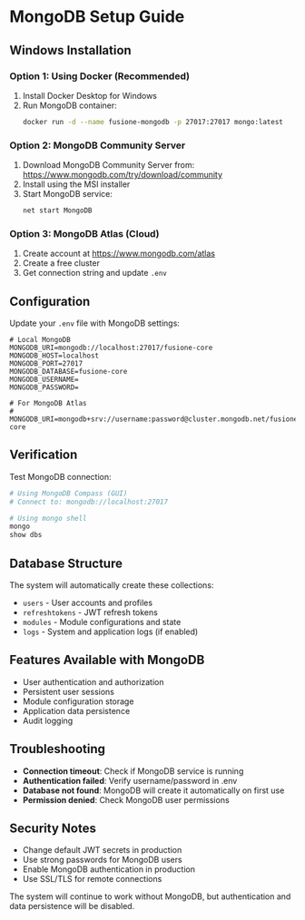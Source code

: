 # MongoDB Setup Guide

## Windows Installation

### Option 1: Using Docker (Recommended)

1. Install Docker Desktop for Windows
2. Run MongoDB container:
   ```bash
   docker run -d --name fusione-mongodb -p 27017:27017 mongo:latest
   ```

### Option 2: MongoDB Community Server

1. Download MongoDB Community Server from: https://www.mongodb.com/try/download/community
2. Install using the MSI installer
3. Start MongoDB service:
   ```bash
   net start MongoDB
   ```

### Option 3: MongoDB Atlas (Cloud)

1. Create account at https://www.mongodb.com/atlas
2. Create a free cluster
3. Get connection string and update `.env`

## Configuration

Update your `.env` file with MongoDB settings:

```env
# Local MongoDB
MONGODB_URI=mongodb://localhost:27017/fusione-core
MONGODB_HOST=localhost
MONGODB_PORT=27017
MONGODB_DATABASE=fusione-core
MONGODB_USERNAME=
MONGODB_PASSWORD=

# For MongoDB Atlas
# MONGODB_URI=mongodb+srv://username:password@cluster.mongodb.net/fusione-core
```

## Verification

Test MongoDB connection:
```bash
# Using MongoDB Compass (GUI)
# Connect to: mongodb://localhost:27017

# Using mongo shell
mongo
show dbs
```

## Database Structure

The system will automatically create these collections:

- `users` - User accounts and profiles
- `refreshtokens` - JWT refresh tokens
- `modules` - Module configurations and state
- `logs` - System and application logs (if enabled)

## Features Available with MongoDB

- User authentication and authorization
- Persistent user sessions
- Module configuration storage
- Application data persistence
- Audit logging

## Troubleshooting

- **Connection timeout**: Check if MongoDB service is running
- **Authentication failed**: Verify username/password in .env
- **Database not found**: MongoDB will create it automatically on first use
- **Permission denied**: Check MongoDB user permissions

## Security Notes

- Change default JWT secrets in production
- Use strong passwords for MongoDB users
- Enable MongoDB authentication in production
- Use SSL/TLS for remote connections

The system will continue to work without MongoDB, but authentication and data persistence will be disabled.